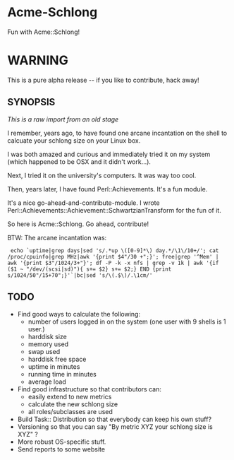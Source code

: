 Acme-Schlong
============

Fun with Acme::Schlong!

WARNING
=======

This is a pure alpha release -- if you like to contribute, hack away!

SYNOPSIS
--------

_This is a raw import from an old stage_

I remember, years ago, to have found one arcane incantation on the shell to calcuate your schlong size on your Linux box.

I was both amazed and curious and immediately tried it on my system (which happened to be OSX and it didn't work...).

Next, I tried it on the university's computers. It was way too cool.

Then, years later, I have found Perl::Achievements. It's a fun module.

It's a nice go-ahead-and-contribute-module. I wrote Perl::Achievements::Achievement::SchwartzianTransform for the fun of it.

So here is Acme::Schlong. Go ahead, contribute!

BTW: The arcane incantation was:

     echo `uptime|grep days|sed 's/.*up \([0-9]*\) day.*/\1\/10+/'; cat /proc/cpuinfo|grep MHz|awk '{print $4"/30 +";}'; free|grep '^Mem' | awk '{print $3"/1024/3+"}'; df -P -k -x nfs | grep -v 1k | awk '{if ($1 ~ "/dev/(scsi|sd)"){ s+= $2} s+= $2;} END {print s/1024/50"/15+70";}'`|bc|sed 's/\(.$\)/.\1cm/'

TODO
----

* Find good ways to calculate the following:
    * number of users logged in on the system (one user with 9 shells is 1 user.)
    * harddisk size
    * memory used
    * swap used
    * harddisk free space
    * uptime in minutes
    * running time in minutes
    * average load
* Find good infrastructure so that contributors can:
    * easily extend to new metrics
    * calculate the new schlong size
    * all roles/subclasses are used
* Build Task:: Distribution so that everybody can keep his own stuff?
* Versioning so that you can say "By metric XYZ your schlong size is XYZ" ?
* More robust OS-specific stuff.
* Send reports to some website